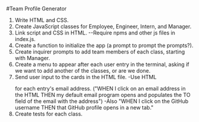 #Team Profile Generator

1. Write HTML and CSS.
2. Create JavaScript classes for Employee, Engineer, Intern, and Manager.
3. Link script and CSS in HTML.
   --Require npms and other js files in index.js.
4. Create a function to initialize the app (a prompt to prompt the prompts?).
5. Create inquirer prompts to add team members of each class, starting with Manager.
6. Create a menu to appear after each user entry in the terminal, asking if we want to add another of the classes, or are we done.
7. Send user input to the cards in the HTML file.
   -Use HTML <p><a href="mailto:someone@example.com"></a></p> for each entry's email address. ("WHEN I click on an email address in the HTML
   THEN my default email program opens and populates the TO field of the email with the address")
   -Also "WHEN I click on the GitHub username
   THEN that GitHub profile opens in a new tab."
8. Create tests for each class.
